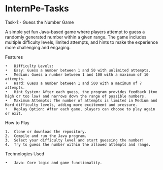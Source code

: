 # InternPe-Tasks

Task-1:- Guess the Number Game

A simple yet fun Java-based game where players attempt to guess a randomly generated number within a given range. The game includes multiple difficulty levels, limited attempts, and hints to make the experience more challenging and engaging.

Features

	•	Difficulty Levels:
	•	Easy: Guess a number between 1 and 50 with unlimited attempts.
	•	Medium: Guess a number between 1 and 100 with a maximum of 10 attempts.
	•	Hard: Guess a number between 1 and 500 with a maximum of 7 attempts.
	•	Hint System: After each guess, the program provides feedback (too high or too low) and narrows down the range of possible numbers.
	•	Maximum Attempts: The number of attempts is limited in Medium and Hard difficulty levels, adding more excitement and pressure.
	•	Replay Option: After each game, players can choose to play again or exit.

How to Play

	1.	Clone or download the repository.
	2.	Compile and run the Java program.
	3.	Select your difficulty level and start guessing the number!
	4.	Try to guess the number within the allowed attempts and range.

Technologies Used

	•	Java: Core logic and game functionality.

